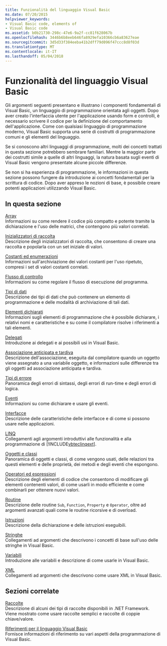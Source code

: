 ```yaml
---
title: Funzionalità del linguaggio Visual Basic
ms.date: 07/20/2015
helpviewer_keywords:
- Visual Basic code, elements of
- Visual Basic code
ms.assetid: b0b21730-298c-47e6-9a2f-cc81f628067b
ms.openlocfilehash: 3446b6b8eeb646fa8929efa10366cb6a83627eae
ms.sourcegitcommit: 3d5d33f384eeba41b2dff79d096f47ccc8d8f03d
ms.translationtype: MT
ms.contentlocale: it-IT
ms.lasthandoff: 05/04/2018
---
```

# <a name="visual-basic-language-features"></a>Funzionalità del linguaggio Visual Basic
Gli argomenti seguenti presentano e illustrano i componenti fondamentali di Visual Basic, un linguaggio di programmazione orientata agli oggetti. Dopo aver creato l'interfaccia utente per l'applicazione usando form e controlli, è necessario scrivere il codice per la definizione del comportamento dell'applicazione. Come con qualsiasi linguaggio di programmazione moderno, Visual Basic supporta una serie di costrutti di programmazione comuni e gli elementi del linguaggio.  
  
 Se si conoscono altri linguaggi di programmazione, molti dei concetti trattati in questa sezione potrebbero sembrare familiari. Mentre la maggior parte dei costrutti simile a quelle di altri linguaggi, la natura basata sugli eventi di Visual Basic vengono presentate alcune piccole differenze.  
  
 Se non si ha esperienza di programmazione, le informazioni in questa sezione possono fungere da introduzione ai concetti fondamentali per la scrittura di codice. Dopo aver appreso le nozioni di base, è possibile creare potenti applicazioni utilizzando Visual Basic.  
  
## <a name="in-this-section"></a>In questa sezione  
 [Array](../../../visual-basic/programming-guide/language-features/arrays/index.md)  
 Informazioni su come rendere il codice più compatto e potente tramite la dichiarazione e l'uso delle matrici, che contengono più valori correlati.  
  
 [Inizializzatori di raccolta](../../../visual-basic/programming-guide/language-features/collection-initializers/index.md)  
 Descrizione degli inizializzatori di raccolta, che consentono di creare una raccolta e popolarla con un set iniziale di valori.  
  
 [Costanti ed enumerazioni](../../../visual-basic/programming-guide/language-features/constants-enums/index.md)  
 Informazioni sull'archiviazione dei valori costanti per l'uso ripetuto, compresi i set di valori costanti correlati.  
  
 [Flusso di controllo](../../../visual-basic/programming-guide/language-features/control-flow/index.md)  
 Informazioni su come regolare il flusso di esecuzione del programma.  
  
 [Tipi di dati](../../../visual-basic/programming-guide/language-features/data-types/index.md)  
 Descrizione dei tipi di dati che può contenere un elemento di programmazione e delle modalità di archiviazione di tali dati.  
  
 [Elementi dichiarati](../../../visual-basic/programming-guide/language-features/declared-elements/index.md)  
 Informazioni sugli elementi di programmazione che è possibile dichiarare, i relativi nomi e caratteristiche e su come il compilatore risolve i riferimenti a tali elementi.  
  
 [Delegati](../../../visual-basic/programming-guide/language-features/delegates/index.md)  
 Introduzione ai delegati e ai possibili usi in Visual Basic.  
  
 [Associazione anticipata e tardiva](../../../visual-basic/programming-guide/language-features/early-late-binding/index.md)  
 Descrizione dell'associazione, eseguita dal compilatore quando un oggetto viene assegnato a una variabile oggetto, e informazioni sulle differenze tra gli oggetti ad associazione anticipata e tardiva.  
  
 [Tipi di errore](../../../visual-basic/programming-guide/language-features/error-types.md)  
 Panoramica degli errori di sintassi, degli errori di run-time e degli errori di logica.  
  
 [Eventi](../../../visual-basic/programming-guide/language-features/events/index.md)  
 Informazioni su come dichiarare e usare gli eventi.  
  
 [Interfacce](../../../visual-basic/programming-guide/language-features/interfaces/index.md)  
 Descrizione delle caratteristiche delle interfacce e di come si possono usare nelle applicazioni.  
  
 [LINQ](../../../visual-basic/programming-guide/language-features/linq/index.md)  
 Collegamenti agli argomenti introduttivi alle funzionalità e alla programmazione di [!INCLUDE[vbteclinqext](~/includes/vbteclinqext-md.md)].  
  
 [Oggetti e classi](../../../visual-basic/programming-guide/language-features/objects-and-classes/index.md)  
 Panoramica di oggetti e classi, di come vengono usati, delle relazioni tra questi elementi e delle proprietà, dei metodi e degli eventi che espongono.  
  
 [Operatori ed espressioni](../../../visual-basic/programming-guide/language-features/operators-and-expressions/index.md)  
 Descrizione degli elementi di codice che consentono di modificare gli elementi contenenti valori, di come usarli in modo efficiente e come combinarli per ottenere nuovi valori.  
  
 [Routine](../../../visual-basic/programming-guide/language-features/procedures/index.md)  
 Descrizione delle routine `Sub`, `Function`, `Property` e `Operator`, oltre ad argomenti avanzati quali come le routine ricorsive e di overload.  
  
 [Istruzioni](../../../visual-basic/programming-guide/language-features/statements.md)  
 Descrizione della dichiarazione e delle istruzioni eseguibili.  
  
 [Stringhe](../../../visual-basic/programming-guide/language-features/strings/index.md)  
 Collegamenti ad argomenti che descrivono i concetti di base sull'uso delle stringhe in Visual Basic.  
  
 [Variabili](../../../visual-basic/programming-guide/language-features/variables/index.md)  
 Introduzione alle variabili e descrizione di come usarle in Visual Basic.  
  
 [XML](../../../visual-basic/programming-guide/language-features/xml/index.md)  
 Collegamenti ad argomenti che descrivono come usare XML in Visual Basic.  
  
## <a name="related-sections"></a>Sezioni correlate  
 [Raccolte](http://msdn.microsoft.com/library/e76533a9-5033-4a0b-b003-9c2be60d185b)  
 Descrizione di alcuni dei tipi di raccolte disponibili in .NET Framework. Viene mostrato come usare raccolte semplici e raccolte di coppie chiave/valore.  
  
 [Riferimenti per il linguaggio Visual Basic](../../../visual-basic/language-reference/index.md)  
 Fornisce informazioni di riferimento su vari aspetti della programmazione di Visual Basic.
